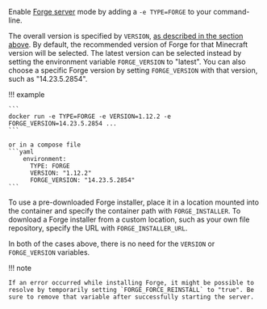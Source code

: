 Enable [Forge server](http://www.minecraftforge.net/) mode by adding a `-e TYPE=FORGE` to your command-line.

The overall version is specified by `VERSION`, [as described in the section above](../../versions/minecraft.md). By default, the recommended version of Forge for that Minecraft version will be selected. The latest version can be selected instead by setting the environment variable `FORGE_VERSION` to "latest". You can also choose a specific Forge version by setting `FORGE_VERSION` with that version, such as "14.23.5.2854".

!!! example

    ```
    docker run -e TYPE=FORGE -e VERSION=1.12.2 -e FORGE_VERSION=14.23.5.2854 ...
    ```
    
    or in a compose file
    ```yaml
        environment:
          TYPE: FORGE
          VERSION: "1.12.2"
          FORGE_VERSION: "14.23.5.2854"
    ```

To use a pre-downloaded Forge installer, place it in a location mounted into the container and specify the container path with `FORGE_INSTALLER`. To download a Forge installer from a custom location, such as your own file repository, specify the URL with `FORGE_INSTALLER_URL`.

In both of the cases above, there is no need for the `VERSION` or `FORGE_VERSION` variables.

!!! note

    If an error occurred while installing Forge, it might be possible to resolve by temporarily setting `FORGE_FORCE_REINSTALL` to "true". Be sure to remove that variable after successfully starting the server.
